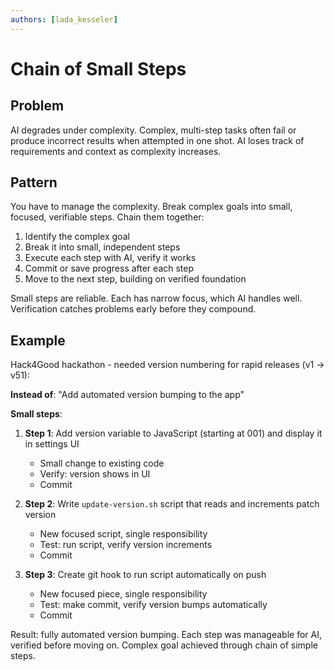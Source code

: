 ```yaml
---
authors: [lada_kesseler]
---
```


# Chain of Small Steps

## Problem
AI degrades under complexity. Complex, multi-step tasks often fail or produce incorrect results when attempted in one shot. AI loses track of requirements and context as complexity increases.

## Pattern
You have to manage the complexity. Break complex goals into small, focused, verifiable steps. Chain them together:
1. Identify the complex goal
2. Break it into small, independent steps
3. Execute each step with AI, verify it works
4. Commit or save progress after each step
5. Move to the next step, building on verified foundation

Small steps are reliable. Each has narrow focus, which AI handles well. Verification catches problems early before they compound.

## Example
Hack4Good hackathon - needed version numbering for rapid releases (v1 → v51):

**Instead of**: "Add automated version bumping to the app"

**Small steps**:
1. **Step 1**: Add version variable to JavaScript (starting at 001) and display it in settings UI
   - Small change to existing code
   - Verify: version shows in UI
   - Commit

2. **Step 2**: Write `update-version.sh` script that reads and increments patch version
   - New focused script, single responsibility
   - Test: run script, verify version increments
   - Commit

3. **Step 3**: Create git hook to run script automatically on push
   - New focused piece, single responsibility
   - Test: make commit, verify version bumps automatically
   - Commit

Result: fully automated version bumping. Each step was manageable for AI, verified before moving on. Complex goal achieved through chain of simple steps. 